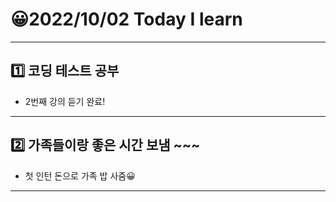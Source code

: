 # 😀2022/10/02 Today I learn
-------------------------
## 1️⃣ 코딩 테스트 공부
  * 2번째 강의 듣기 완료!
-------------------------
## 2️⃣ 가족들이랑 좋은 시간 보냄 ~~~
  * 첫 인턴 돈으로 가족 밥 사줌😀
-------------------------

